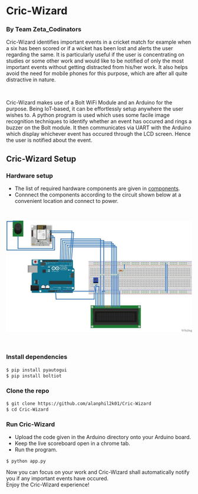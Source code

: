 # Cric-Wizard

### By Team Zeta_Codinators

  Cric-Wizard identifies important events in a cricket match for example when a six has been scored or if a wicket has been lost and alerts the user regarding the same. It is particularly useful if the user is concentrating on studies or some other work and would like to be notified of only the most important events without getting distracted from his/her work. It also helps avoid the need for mobile phones for this purpose, which are after all quite distractive in nature. 

<br />

  Cric-Wizard makes use of a Bolt WiFi Module and an Arduino for the purpose. Being IoT-based, it can be effortlessly setup anywhere the user wishes to. A python program is used which uses some facile image recognition techniques to identify whether an event has occured and rings a buzzer on the Bolt module. It then communicates via UART with the Arduino which display whichever event has occured through the LCD screen. Hence the user is notified about the event.
  

## Cric-Wizard Setup

### Hardware setup

- The list of required hardware components are given in [components](Hardware-Components.csv).
- Connnect the components according to the circuit shown below at a convenient location and connect to power.

 <br />
 
![circuit](Circuit-Diagram.jpg?raw=true)

<br/>

### Install dependencies

```
$ pip install pyautogui
$ pip install boltiot
```

### Clone the repo

```
$ git clone https://github.com/alanphil2k01/Cric-Wizard
$ cd Cric-Wizard
```

### Run Cric-Wizard

- Upload the code given in the Arduino directory onto your Arduino board.
- Keep the live scoreboard open in a chrome tab.
- Run the program.

```
$ python app.py
```

Now you can focus on your work and Cric-Wizard shall automatically notify you if any important events have occured.
<br/>
Enjoy the Cric-Wizard experience!
